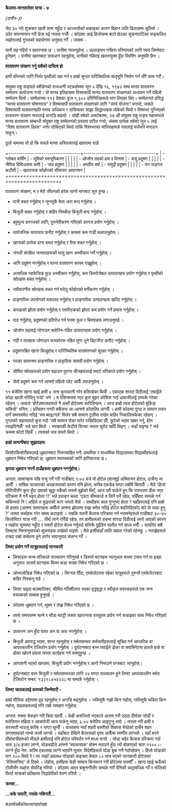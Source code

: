 **कैलास-मानसरोवर यात्रा - ७**

*(दार्चेन-३)*

जेठ ३० गते शुक्रबार खासै काम नहुँदा र आज्जसोको थकाइका कारण बिहान अलि ढिलासम्म
सुतियो । उठेर सघनस्नान गरी फ्रेस भई नास्ता गर्‍यौँ । कोठामा आई हिजोसम्म बाटो छेउका
सूचनापाटिका सङ्कलित व्यहोरालाई गुगलको सहयोगमा अनुवाद गरेँ । जसमा -

पानी तह गहिरो र खतरनाक छ । पानीमा नपस्नुहोस् । उल्लङ्घन गर्नेहरू परिणामको लागि
स्वयं जिम्मेवार हुनेछन् । पानीमा खस्नबाट सावधान रहनुहोस्, पानीको गहिराइ खतरायुक्त
हुँदा स्विमिंग अनुमति छैन ।

**वातावरण संरक्षण गर्नु सबैको दायित्व हो**

हामी बाँच्नको लागि निर्भर पृथ्वीको रक्षा गर्न र हाम्रो सुन्दर पारिस्थितिक मातृभूमि
निर्माण गर्न सँगै काम गरौं।

संयुक्त राष्ट्र सङ्घले स्वीडेनको राजधानी स्टकहोममा जुन ५ देखि १६, १९७२ सम्म मानव
वातावरण सम्मेलन आयोजना गर्‍यो। यो मानव इतिहासमा विश्वव्यापी मानव वातावरण
संरक्षणको अध्ययन गर्ने पहिलो सम्मेलन थियो। सम्मेलनमा ११३ देशका कुल १,३००
प्रतिनिधिहरूले भाग लिएका थिए। सम्मेलनले प्रसिद्ध \"मानव वातावरण घोषणापत्र\" र
विश्वव्यापी वातावरण संरक्षणको लागि \"कार्य योजना\" बनायो, जसले विश्वव्यापी
वातावरणप्रति मानव अधिकार र दायित्वका साझा सिद्धान्तहरू तोकेको थियो र विश्वभर
गुन्जिएको वातावरण संरक्षण नारालाई अगाडि बढायो । सोही वर्षको अक्टोबरमा, २७ औं
संयुक्त राष्ट्र सङ्घ महासभाले मानव वातावरण सम्बन्धी संयुक्त राष्ट्र सम्मेलनको प्रस्ताव
पारित गर्‍यो, जसमा प्रत्येक वर्षको जुन ५ लाई \"विश्व वातावरण दिवस\" भनेर तोकिएको
थियो ताकि विश्वभरका मानिसहरूले यसलाई सधैंभरि मनाउन सकून्।

ठूलो समस्या यो हो कि यसले मानव अस्तित्वलाई खतरामा पार्छ

+-----------------------------------+-----------------------------------+
| - ग्लोबल वार्मिंग                    | - भूमिको मरुभूमिकरण                  |
|                                   |                                   |
| - ओजोन तहको क्षय र विनाश           | - वायु प्रदूषण                       |
|                                   |                                   |
| - जैविक विविधतामा कमी              | - जल प्रदूषण                        |
|                                   |                                   |
| - अम्लीय वर्षा                      | - समुद्री प्रदूषण                     |
|                                   |                                   |
| - वन जङ्गल कटौती                   | - खतरनाक फोहोरको सीमापार आवागमन   |
+===================================+===================================+

वातावरण संरक्षण, म र मेरो जीवनको हरेक सानो भागबाट सुरु हुन्छ।

- पानी बचत गर्नुहोस् र जुनसुकै बेला धारा बन्द गर्नुहोस् ।

- बिजुली बचत गर्नुहोस् र बाहिर निस्कँदा बिजुली बन्द गर्नुहोस् ।

- बहुमूल्य कागजको लागि, पुनर्नवीकरण गरिएको कागज प्रयोग गर्नुहोस् ।

- सार्वजनिक यातायात छनौट गर्नुहोस् र काममा कम गाडी चलाउनुहोस् ।

- खानाको प्रत्येक दाना बचत गर्नुहोस् र पैसा बचत गर्नुहोस् ।

- जंगली संरक्षित जनावरहरूको मासु खान अस्वीकार गर्ने गर्नुहोस् ।

- ध्वनि प्रदूषण नगर्नुहोस् र शान्त वातावरण कायम राख्नुहोस् ।

- अत्यधिक प्याकेजिङ फुड अस्वीकार गर्नुहोस्, कम डिस्पोजेबल उत्पादनहरू प्रयोग गर्नुहोस् र
  पृथ्वीको स्रोतहरू बचत गर्नुहोस् ।

- नवीकरणीय स्रोतहरू बचत गर्न घरेलु फोहोरको वर्गीकरण गर्नुहोस् ।

- प्राङ्गारिक उपभोगको वकालत गर्नुहोस् र प्राङ्गारिक उत्पादनहरू खरिद गर्नुहोस् ।

- कपडाको झोला प्रयोग गर्नुहोस् र प्लास्टिकको झोला कम प्रयोग गर्ने प्रयास गर्नुहोस् ।

- याद गर्नुहोस्, प्रदूषणको प्रतिरोध गर्न घरमा फूल र बिरुवाहरू लगाउनुपर्छ ।

- ओजोन तहलाई जोगाउन फ्लोरिन-रहित उत्पादनहरू प्रयोग गर्नुहोस् ।

- नदी र तालहरू जोगाउन फस्फोरस-रहित लुगा धुने डिटर्जेन्ट छनौट गर्नुहोस् ।

- प्रदूषणरहित खाना किन्नुहोस् र पारिस्थितिक वातावरणको सुरक्षा गर्नुहोस् ।

- घरका सामानमा प्राङ्गारिक र प्राकृतिक सामग्री प्रयोग गर्नुहोस् ।

- सीमित स्रोतहरूको प्रयोग बढाउन पुराना चीजहरूलाई स्मार्ट तरिकाले प्रयोग गर्नुहोस् ।

- सेतो प्रदूषण कम गर्न आफ्नो पहिलो प्लेट आफैँ ल्याउनुहोस् ।

११ बजेतिर खाना खाई हामी ४ जना कुराकानी गरेर बसिरहेका थियौँ । एकाएक शारदा
दिदीलाई \'तपाइँले कोठा खाली गरिदिनु पर्‍यो\' भने । म रेसिप्सनमा गएर कुरा बुझ्न
कोशिश गर्दा धावाजीलाई सम्पर्क गरेका रहेछन् । धावाले \'होटेलवालाहरूले नै अर्को होटेलमा
सारिदिन्छन् । आज हाम्रो त्यस होटेलको बुकिङ् सकियो\' भनिन् । प्रतिप्रश्न नगरी सबैजना
आ-आफ्नो कोठातिर लाग्यौँ । हामी कोठामा पुग्दा त सामान तयार पार्ने समयसमेत नदिई
\'रुम ब्वाइ/गर्ल\' मिलेर सबै सामान ट्रलीमा राखेर बाहिर निकालिसकेका रहेछन् । गुगलको
सहायताले कुरा गर्दा \'सबै सामान पोका पारेर राखिदिएका छौँ, छुटेको भएमा खबर गर्नु,
हेरेर ल्याइदिनेछौँ\' भन्ने सार थियो । भरखरकी केटीले सिन्का जस्ता चुरोट खाँदै थिइन् ।
कहाँ पाइन्छ ? भन्ने क्रममा फोटो खिचेँ । त्यसको भाव यस्तो थियो ।

**हाम्रो कम्पनीबाट सुझावहरू**

किशोरकिशोरीहरूलाई धूम्रपानबाट निरुत्साहित गर्ने; प्राथमिक र माध्यमिक विद्यालयका
विद्यार्थीहरूलाई धूम्रपान निषेध गरिएको छ; धूम्रपान स्वास्थ्यको लागि हानिकारक छ।

**कृपया धूम्रपान नगर्ने ठाउँहरूमा धूम्रपान नगर्नुहोस्।**

अन्तत: सामानहरू पछि रुजु गर्ने गरी गाडीबाट १:०० बजे यो होटेल (शान्शुई अक्सिजन होटल,
दार्चेन) मा आयौँ । भाषिक सञ्चारको असहजताको कारण पनि होला, करिब एकडेड घण्टा
लबीमै बितायौँ । मैले \'हिजो मोतिजीसँग कुरा हुँदा उषाको खुट्टा मर्केको जस्तो बुझेको थिएँ,
आज यतै फर्कने हुन् कि रातभरमा ठीक भएर परिक्रमा नै गर्ने भइन् होला !?\' भन्ने प्रसङ्ग
चल्दा \'एउटा सीमकार्ड त लिनै पर्ने रहेछ, यहिँबाट सम्पर्क गर्न सकिन्थ्यो नि ! अहिले त
कुइराको काग जस्तो भैयो । साथीहरू कता पुग्नुभए होला ? वहाँहरूलाई पनि हाम्रो यो हालत
(आफ्ना सामानहरू आफैँले आफ्ना झोलामा राख्न समेत नदिई होटेल बदलिदिएको) बारे के थाहा
हुनु ?\' जस्ता चर्चाहरू गरेर समय कटाइयो । जबकि यसरी कैलास परिक्रमा गर्न नसक्नेहरूले
गाडीबाट ३०-४० किलोमिटर यात्रा गरी \.... तीर्थ जाने गरिँदो रहेछ, तर हामीहरूको
हकमा शारदा दिदीलाई ज्वरो आएको कारण र व्यहोरा सुस्पष्ट नहुँदा र यसरी होटेल चेञ्ज
गर्नुपर्दा यत्तिकै दुईदिन व्यतीत गर्न बाध्य भयौँ । यतातिर सबै लिफ्टमा निम्नानुसारको
सूचनाहरू राखेको पाइयो । मैले हामीकहाँ त्यति ख्याल गरेको रहेनछु । नराख्नेहरूले राख्दा
राम्रो सचेतना हुने लागेर भावानुवाद संलग्न गरेँ ।

**लिफ्ट प्रयोग गर्ने यात्रुहरूलाई जानकारी**

- लिफ्टहरू सभ्य तरिकाले सञ्चालन गरिनुपर्छ र डिस्प्ले बटनहरू म्यानुअल रूपमा ट्याप गर्न वा
  इच्छा अनुसार अलार्म बटनहरू थिच्न कडा रूपमा निषेध गरिएको छ ।

- ओभरलोडिङ निषेध गरिएको छ । सिग्नल दिँदा, एस्केलेटरमा रहेका यात्रुहरूले तुरुन्तै
  एस्केलेटरबाट बाहिर निस्कनु पर्छ ।

- लिफ्ट चढ्दा बालबालिका, सीमित गतिशीलता भएका वृद्धवृद्धा र स्वीकृत वयस्कहरूले एक
  जना वयस्कको साथमा हुनुपर्छ ।

- कोठामा धुम्रपान गर्न, थुक्न र लेख्न निषेध गरिएको छ ।

- लामो समयसम्म चल्ने र चौडा ब्याट्री जस्ता खतरनाक वस्तुहरू प्रयोग गर्न कडाइका साथ
  निषेध गरिएको छ ।

- उपकरण अन हुँदा पावर अन वा अफ नगर्नुहोस् ।

- बिजुली अवरुद्ध भएमा, शान्त रहनुहोस् र मर्मतसम्भार कर्मचारीहरूलाई सूचित गर्न आन्तरिक
  वा आपतकालीन टेलिफोन प्रयोग गर्नुहोस् । दुर्घटनाबाट बच्न तपाईंले ढोका वा
  क्याबिनेटमा हातले हान्ने वा ढोका खोल्ने प्रयास जस्ता कार्यहरू गर्न सक्नुहुन्छ ।

- आगलागी भएको खण्डमा, बिजुली प्रयोग नगर्नुहोस् र आगो निभाउने यन्त्रबाट जानुहोस्।

- दुर्घटनाबाट बच्न बिजुली र मर्मतसम्भारका लागि २४ घण्टा सञ्चालन हुने लिफ्ट आपतकालीन
  मर्मत टेलिफोन नम्बर: १३३९८४५४२२८ मा सम्पर्क गर्नुहोस् ।

**लिफ्ट चालकलाई कामको जिम्मेवारी -**

हाम्रो मौलिक उद्देश्यमा दृढ रहनुहोस् र अगाडि बढ्नुहोस् । जतिसुकै गाह्रो किन नहोस्,
जतिसुकै थकित किन नहोस्, ग्राहकहरूलाई पनि राम्रो व्यवहार गर्नुहोस्

अन्तत: रुममा चेकइन गरी चिया खायौँ । केही असजिलो भएकाले आराम गरी उठ्दा दीर्घका
जोडी र मलेसियन महिला र आचार्यजी आज फर्कनु भएछ, ६:०० बजेतिर आइपुग्नु भयो । नास्ता
गरी हामी र सरस्वती भाउजू करिब १ घण्टा घुम्यौँ । वास्तवमा नयाँ शहरी वस्तीको विकास
भैरहेको दार्चेन शहर सगरमाथाको नाम्चे जस्तै लाग्यो । यहाँबाट देखिने कैलासको दृश्य आफैँमा
रमणीय लाग्थ्यो । यहाँ बस्ने तीर्थयात्रीहरूको भीडले हामीलाई पनि होटेल परिवर्तन गर्न
बाध्य पार्‍यो । घोडा चढेर कैलास परिक्रमा गर्दा चारु.३/४ हजार लाग्ने, घोडचढीले आफ्नो
\'ब्याकप्याक\' बोक्न नपाउने हुँदा त्यो बोकाएको चारु.११००।- लाग्ने हुँदा नेरु. करिब
एकलाख लाग्ने भएपनि मूलत: विदेशीहरूले घोडा बुक गर्ने गर्दारहेछन् । हिजो घोडाको माग
२०० थियो रे ! तर त्यहाँ उपलब्ध घोडाको सङ्ख्या केबल ८० मात्र भएको जानकारी होटेलका
\'रेसिप्सनिष्ट\' ले दिएथे । जेहोस्, हामीहरू केही सामान किनकान गरी होटेलमा फर्क्यौँ ।
खाना खाई फर्केको टोलीसँग व्यहोरा सेयरिङ् गरियो । कोठामा आएर बाबुनानीसँग सम्पर्क
गरी दैनिकी अद्यावधिक गरेँ र भोलिको फिर्ता यात्राको प्रतिक्षामा निद्रादेवीको शरण
परियो ।

**क्रमश\...**

**\...सके सपारौँ, नसके नबिगारौँ\...**

*#हामीसबैकोकल्याणहवोस्#*
